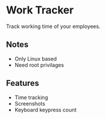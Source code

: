 # Work Tracker
Track working time of your employees.

## Notes
* Only Linux based
* Need root privilages

## Features
* Time tracking
* Screenshots
* Keyboard keypress count
